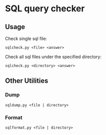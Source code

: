 # SQL query checker

## Usage

Check single sql file:

```shell
sqlcheck.py <file> <answer>
```

Check all sql files under the specified directory:

```shell
sqlcheck.py <directory> <answer>
```

## Other Utilities

### Dump

```shell
sqldump.py <file | directory>
```

### Format

```shell
sqlformat.py <file | directory>
```
